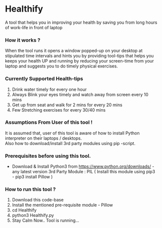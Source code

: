 # Healthify
A tool that helps you in improving your health by saving you from long hours of work-life in front of laptop

### How it works ?
When the tool runs it opens a window popped-up on your desktop at stipulated time intervals and hints you by providing tool-tips that helps you keeps your health UP and running by reducing your screen-time from your laptop and suggests you to do timely physical exercises.

### Currently Supported Health-tips 
1) Drink water timely for every one hour
2) Always Blink your eyes timely and watch away from screen every 10 mins 
3) Get up from seat and walk for 2 mins for every 20 mins 
4) Few Stretching exercises for every 30/40 mins

### Assumptions From User of this tool !
It is assumed that, user of this tool is aware of how to install Python interpreter on their laptops / desktops. <br>
Also how to download/install 3rd party modules using pip -script. 

###  Prerequisites before using this tool.
- Download & Install Python3 from https://www.python.org/downloads/  - any latest version 
3rd Party Module : PIL  ( Install this module using pip3 - pip3 install Pillow )

### How to run this tool ?
1) Download this code-base
2) Install the mentioned pre-requisite module - Pillow 
3) cd Healthify
4) python3 Healthify.py 
5) Stay Calm Now.. Tool is running...
